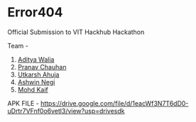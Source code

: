 # Error404
Official Submission to VIT Hackhub Hackathon

Team - 
1) [Aditya Walia](https://github.com/Walia8416)
2) [Pranav Chauhan](https://github.com/PranavPC2003)
3) [Utkarsh Ahuja](https://github.com/https://github.com/UtkarshAhuja2003)
4) [Ashwin Negi](https://github.com/A5hw1nneg1)
5) [Mohd Kaif](https://github.com/kaif-stack)

APK FILE - https://drive.google.com/file/d/1eacWf3N7T6dD0-uDrtr7VFnf0o6vetl3/view?usp=drivesdk
